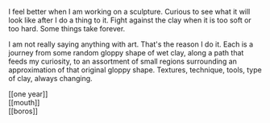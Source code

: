 I feel better when I am working on a sculpture. Curious to see what it will look like after I do a thing to it. Fight against the clay when it is too soft or too hard. Some things take forever.

I am not really saying anything with art. That's the reason I do it. Each is a journey from some random gloppy shape of wet clay, along a path that feeds my curiosity, to an assortment of small regions surrounding an approximation of that original gloppy shape. Textures, technique, tools, type of clay, always changing.

[[one year]]  
[[mouth]]  
[[boros]]  